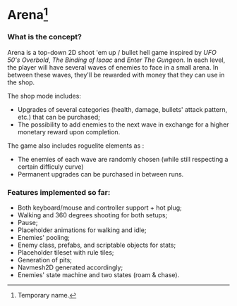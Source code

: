 # Arena[^1]

### What is the concept?

Arena is a top-down 2D shoot 'em up / bullet hell game inspired by _UFO 50's Overbold_, _The Binding of Isaac_ and _Enter The Gungeon_.
In each level, the player will have several waves of enemies to face in a small arena. In between these waves, they'll be rewarded with money that they can use in the shop.

The shop mode includes:
* Upgrades of several categories (health, damage, bullets' attack pattern, etc.) that can be purchased;
* The possibility to add enemies to the next wave in exchange for a higher monetary reward upon completion.

The game also includes roguelite elements as :
* The enemies of each wave are randomly chosen (while still respecting a certain difficuly curve)
* Permanent upgrades can be purchased in between runs.

### Features implemented so far:
* Both keyboard/mouse and controller support + hot plug;
* Walking and 360 degrees shooting for both setups;
* Pause;
* Placeholder animations for walking and idle;
* Enemies' pooling;
* Enemy class, prefabs, and scriptable objects for stats;
* Placeholder tileset with rule tiles;
* Generation of pits;
* Navmesh2D generated accordingly;
* Enemies' state machine and two states (roam & chase).

[^1]: Temporary name.
